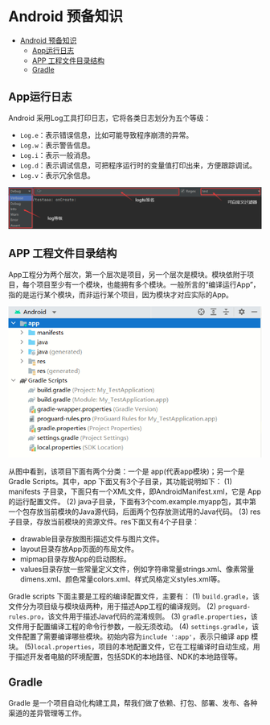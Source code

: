 # Android 预备知识

- [Android 预备知识](#android-预备知识)
  - [App运行日志](#app运行日志)
  - [APP 工程文件目录结构](#app-工程文件目录结构)
  - [Gradle](#gradle)

## App运行日志
Android 采用Log工具打印日志，它将各类日志划分为五个等级：

- `Log.e`：表示错误信息，比如可能导致程序崩溃的异常。
- `Log.w`：表示警告信息。
- `Log.i`：表示一般消息。
- `Log.d`：表示调试信息，可把程序运行时的变量值打印出来，方便跟踪调试。
- `Log.v`：表示冗余信息。

![log](img/log.png)

## APP 工程文件目录结构

App工程分为两个层次，第一个层次是项目，另一个层次是模块。模块依附于项目，每个项目至少有一个模块，也能拥有多个模块。一般所言的“编译运行App”，指的是运行某个模块，而非运行某个项目，因为模块才对应实际的App。

![project_structure](./img/project_structure.png)

从图中看到，该项目下面有两个分类：一个是 app(代表app模块)；另一个是 Gradle Scripts。其中，app 下面又有3个子目录，其功能说明如下：
(1) manifests 子目录，下面只有一个XML文件，即AndroidManifest.xml，它是 App 的运行配置文件。
(2) java子目录，下面有3个com.example.myapp包，其中第一个包存放当前模块的Java源代码，后面两个包存放测试用的Java代码。
(3) res子目录，存放当前模块的资源文件。res下面又有4个子目录：
- drawable目录存放图形描述文件与图片文件。
- layout目录存放App页面的布局文件。
- mipmap目录存放App的启动图标。
- values目录存放一些常量定义文件，例如字符串常量strings.xml、像素常量dimens.xml、颜色常量colors.xml、样式风格定义styles.xml等。

Gradle scripts 下面主要是工程的编译配置文件，主要有：
(1) `build.gradle`，该文件分为项目级与模块级两种，用于描述App工程的编译规则。
(2) `proguard-rules.pro`，该文件用于描述Java代码的混淆规则。
(3) `gradle.properties`，该文件用于配置编译工程的命令行参数，一般无须改动。
(4) `settings.gradle`，该文件配置了需要编译哪些模块。初始内容为`include ':app'`，表示只编译 app 模块。
(5)`local.properties`，项目的本地配置文件，它在工程编译时自动生成，用于描述开发者电脑的环境配置，包括SDK的本地路径、NDK的本地路径等。

## Gradle

Gradle 是一个项目自动化构建工具，帮我们做了依赖、打包、部署、发布、各种渠道的差异管理等工作。


